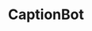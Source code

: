 ---
description: 提供一张照片，机器识别它的内容。微软 vision api ？
layout: post
results:
- primaryGenreName: Entertainment
  version: '1.0'
  formattedPrice: 免费
  genreIds:
  - '6016'
  - '6008'
  artworkUrl60: http://is1.mzstatic.com/image/thumb/Purple60/v4/3e/92/0b/3e920b15-2559-0698-0da2-2ec5fcc1c4c3/source/60x60bb.jpg
  minimumOsVersion: '8.0'
  appletvScreenshotUrls: &a []
  sellerName: Evgenij Romanishyn
  supportedDevices:
  - iPad2Wifi
  - iPad23G
  - iPhone4S
  - iPadThirdGen
  - iPadThirdGen4G
  - iPhone5
  - iPodTouchFifthGen
  - iPadFourthGen
  - iPadFourthGen4G
  - iPadMini
  - iPadMini4G
  - iPhone5c
  - iPhone5s
  - iPhone6
  - iPhone6Plus
  - iPodTouchSixthGen
  genres:
  - 娱乐
  - 摄影与录像
  currentVersionReleaseDate: '2016-05-05T06:23:48Z'
  trackName: CaptionBot
  isVppDeviceBasedLicensingEnabled: true
  description: 'Unique service,  that capable to analyze pictures and generate
    captions. Artificial Intelligence easily recognize people and objects,
    also to recognize which celebrities has most likeability with you.  Have
    fun - load the pictures and get surprise captions to them!


    CaptionBot. Powered by Microsoft Cognitive Services'
  price: 0
  trackId: 1109861427
  releaseDate: '2016-05-05T06:23:48Z'
  advisories: *a
  screenshotUrls:
  - http://a3.mzstatic.com/us/r30/Purple20/v4/2c/a2/b7/2ca2b73d-b0e9-cfd9-ef33-e7eda80ae944/screen1136x1136.jpeg
  - http://a3.mzstatic.com/us/r30/Purple20/v4/91/c3/13/91c31334-da25-1032-e77c-a53bd0bd3160/screen1136x1136.jpeg
  - http://a4.mzstatic.com/us/r30/Purple18/v4/c3/ef/bc/c3efbcc2-ca72-57a6-e908-7d1ffb1a896b/screen1136x1136.jpeg
  artistViewUrl: https://itunes.apple.com/cn/developer/unotion/id419332705?uo=4
  primaryGenreId: 6016
  kind: software
  fileSizeBytes: '1918225'
  bundleId: com.unotion.CaptionBot
  trackContentRating: 4+
  trackCensoredName: CaptionBot
  contentAdvisoryRating: 4+
  isGameCenterEnabled: false
  artistName: Unotion
  languageCodesISO2A:
  - EN
  features:
  - iosUniversal
  wrapperType: software
  artworkUrl512: http://is1.mzstatic.com/image/thumb/Purple60/v4/3e/92/0b/3e920b15-2559-0698-0da2-2ec5fcc1c4c3/source/512x512bb.jpg
  artworkUrl100: http://is1.mzstatic.com/image/thumb/Purple60/v4/3e/92/0b/3e920b15-2559-0698-0da2-2ec5fcc1c4c3/source/100x100bb.jpg
  trackViewUrl: https://geo.itunes.apple.com/cn/app/captionbot/id1109861427?mt=8&uo=4
  artistId: 419332705
  currency: CNY
  ipadScreenshotUrls:
  - http://a1.mzstatic.com/us/r30/Purple20/v4/82/1b/45/821b4584-1d50-f81a-42a6-5cd5f8c2ade5/screen480x480.jpeg
  - http://a5.mzstatic.com/us/r30/Purple30/v4/30/a9/73/30a9736c-3977-320a-7a0e-96c7b01bb2d5/screen480x480.jpeg
  - http://a4.mzstatic.com/us/r30/Purple20/v4/ce/37/6f/ce376f98-3230-30cb-ecb9-f75dfa3f1f03/screen480x480.jpeg
category: 娱乐
tags: tag1
resultCount: 1
title: CaptionBot

---
